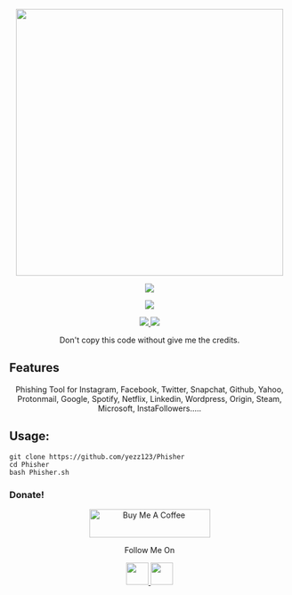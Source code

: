 <p align="center">
  <img width="480" height="480" src="https://media.giphy.com/media/XDR64mETud6sx0b0m6/giphy.gif">
</p>
<p align="center"><img src="https://img.shields.io/badge/Version-1.0-brightgreen"></p>

</p> 
<p align="center"><img src="https://img.shields.io/badge/Author-Yezz123-green.svg"> 
</p>


<p align="center">
  <a href="https://github.com/yezz123">
    <img src="https://img.shields.io/github/followers/yezz123?label=Follow&style=social">
  </a>
  <a href="https://github.com/yezz123/unfollo/stargazers">
    <img src="https://img.shields.io/github/stars/yezz123/Phisher?style=social">
  </a>
</p>
<p align="center">
 Don't copy this code without give me the credits.
</p>

## Features
<p align="center">
 Phishing Tool for Instagram, Facebook, Twitter, Snapchat, Github, Yahoo, Protonmail, Google, Spotify, Netflix, Linkedin, Wordpress, Origin, Steam, Microsoft, InstaFollowers.....
</p>

## Usage:
```
git clone https://github.com/yezz123/Phisher
cd Phisher
bash Phisher.sh
```

### Donate!

<p align="center">
<a href="https://www.buymeacoffee.com/tahiri" target="_blank"><img src="https://cdn.buymeacoffee.com/buttons/default-black.png" alt="Buy Me A Coffee" style="height: 51px !important;width: 217px !important;" ></a>
</p>

<p align="center">
  Follow Me On
</p>
<p align="center">
  <a href="https://www.youtube.com/channel/UC5ba_E8pgMV0ETCRn7PQzUg?view_as=subscriber">
    <img src="https://www.iconsdb.com/icons/preview/black/youtube-4-xxl.png" width="40" height="40">
  </a>
  <a href="https://instagram.com/sadnessvibewithbadeffect">
    <img src="http://clipart-library.com/images_k/instagram-png-transparent/instagram-png-transparent-16.png" width="40" height="40">
    </a>
</p>

